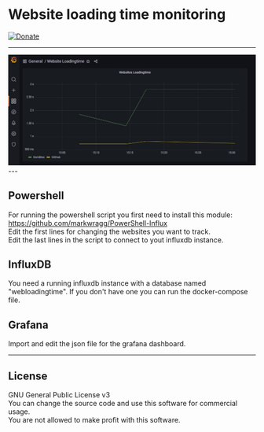 # Website loading time monitoring
[![Donate](https://img.shields.io/badge/Donate-PayPal-green.svg)](https://www.paypal.com/donate?hosted_button_id=TDVLA45EDEXRC)


---
<img src="https://github.com/digidomic/websiteloadingtime_powershell/blob/main/img/grafanadashboard.jpg">
---

## Powershell

For running the powershell script you first need to install this module:
https://github.com/markwragg/PowerShell-Influx  
Edit the first lines for changing the websites you want to track.  
Edit the last lines in the script to connect to yout influxdb instance.


## InfluxDB

You need a running influxdb instance with a database named "webloadingtime".
If you don't have one you can run the docker-compose file.

## Grafana

Import and edit the json file for the grafana dashboard.

---

## License

GNU General Public License v3  
You can change the source code and use this software for commercial usage.  
You are not allowed to make profit with this software.




